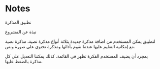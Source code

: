 # Notes

تطبيق المذكرة

نبذة عن المشروع 

لتطبيق يمكن المستخدم من اضافة مذكرة جديدة بثلاثة أنواع مذكرة نصية، مذكرة نصية مع إمكانية التعليم عليها عندما نقوم بأدائها ومذكرة تحتوي على صورة ونص.

بمجرد أن يضيف المستخدم الفكرة تظهر فى القائمة. كذلك يمكننا التعديل على كل مذكرة بالضغط عليها.
